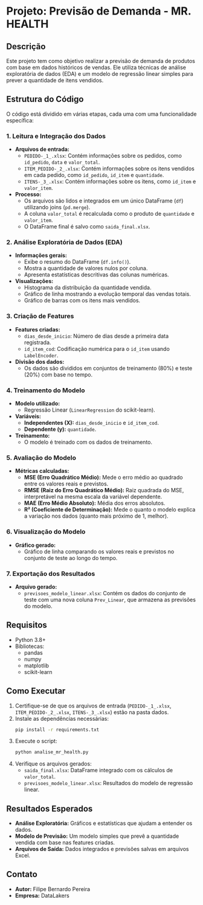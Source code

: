 # Projeto: Previsão de Demanda - MR. HEALTH

## Descrição
Este projeto tem como objetivo realizar a previsão de demanda de produtos com base em dados históricos de vendas. Ele utiliza técnicas de análise exploratória de dados (EDA) e um modelo de regressão linear simples para prever a quantidade de itens vendidos.

## Estrutura do Código
O código está dividido em várias etapas, cada uma com uma funcionalidade específica:

### 1. Leitura e Integração dos Dados
- **Arquivos de entrada:**
  - `PEDIDO-_1_.xlsx`: Contém informações sobre os pedidos, como `id_pedido`, `data` e `valor_total`.
  - `ITEM_PEDIDO-_2_.xlsx`: Contém informações sobre os itens vendidos em cada pedido, como `id_pedido`, `id_item` e `quantidade`.
  - `ITENS-_3_.xlsx`: Contém informações sobre os itens, como `id_item` e `valor_item`.
- **Processo:**
  - Os arquivos são lidos e integrados em um único DataFrame (`df`) utilizando joins (`pd.merge`).
  - A coluna `valor_total` é recalculada como o produto de `quantidade` e `valor_item`.
  - O DataFrame final é salvo como `saida_final.xlsx`.

### 2. Análise Exploratória de Dados (EDA)
- **Informações gerais:**
  - Exibe o resumo do DataFrame (`df.info()`).
  - Mostra a quantidade de valores nulos por coluna.
  - Apresenta estatísticas descritivas das colunas numéricas.
- **Visualizações:**
  - Histograma da distribuição da quantidade vendida.
  - Gráfico de linha mostrando a evolução temporal das vendas totais.
  - Gráfico de barras com os itens mais vendidos.

### 3. Criação de Features
- **Features criadas:**
  - `dias_desde_inicio`: Número de dias desde a primeira data registrada.
  - `id_item_cod`: Codificação numérica para o `id_item` usando `LabelEncoder`.
- **Divisão dos dados:**
  - Os dados são divididos em conjuntos de treinamento (80%) e teste (20%) com base no tempo.

### 4. Treinamento do Modelo
- **Modelo utilizado:**
  - Regressão Linear (`LinearRegression` do scikit-learn).
- **Variáveis:**
  - **Independentes (X):** `dias_desde_inicio` e `id_item_cod`.
  - **Dependente (y):** `quantidade`.
- **Treinamento:**
  - O modelo é treinado com os dados de treinamento.

### 5. Avaliação do Modelo
- **Métricas calculadas:**
  - **MSE (Erro Quadrático Médio):** Mede o erro médio ao quadrado entre os valores reais e previstos.
  - **RMSE (Raiz do Erro Quadrático Médio):** Raiz quadrada do MSE, interpretável na mesma escala da variável dependente.
  - **MAE (Erro Médio Absoluto):** Média dos erros absolutos.
  - **R² (Coeficiente de Determinação):** Mede o quanto o modelo explica a variação nos dados (quanto mais próximo de 1, melhor).

### 6. Visualização do Modelo
- **Gráfico gerado:**
  - Gráfico de linha comparando os valores reais e previstos no conjunto de teste ao longo do tempo.

### 7. Exportação dos Resultados
- **Arquivo gerado:**
  - `previsoes_modelo_linear.xlsx`: Contém os dados do conjunto de teste com uma nova coluna `Prev_Linear`, que armazena as previsões do modelo.

## Requisitos
- Python 3.8+
- Bibliotecas:
  - pandas
  - numpy
  - matplotlib
  - scikit-learn

## Como Executar
1. Certifique-se de que os arquivos de entrada (`PEDIDO-_1_.xlsx`, `ITEM_PEDIDO-_2_.xlsx`, `ITENS-_3_.xlsx`) estão na pasta dados.
2. Instale as dependências necessárias:
   ```bash
   pip install -r requirements.txt
   ```
3. Execute o script:
   ```bash
   python analise_mr_health.py
   ```
4. Verifique os arquivos gerados:
   - `saida_final.xlsx`: DataFrame integrado com os cálculos de `valor_total`.
   - `previsoes_modelo_linear.xlsx`: Resultados do modelo de regressão linear.

## Resultados Esperados
- **Análise Exploratória:** Gráficos e estatísticas que ajudam a entender os dados.
- **Modelo de Previsão:** Um modelo simples que prevê a quantidade vendida com base nas features criadas.
- **Arquivos de Saída:** Dados integrados e previsões salvas em arquivos Excel.

## Contato
- **Autor:** Filipe Bernardo Pereira
- **Empresa:** DataLakers